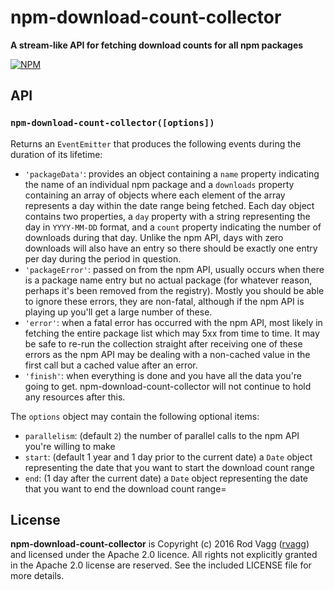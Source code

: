 # npm-download-count-collector

**A stream-like API for fetching download counts for all npm packages**

[![NPM](https://nodei.co/npm/npm-download-count-collector.png)](https://nodei.co/npm/npm-download-count-collector/)

## API

### `npm-download-count-collector([options])`

Returns an `EventEmitter` that produces the following events during the duration of its lifetime:

* `'packageData'`: provides an object containing a `name` property indicating the name of an individual npm package and a `downloads` property containing an array of objects where each element of the array represents a day within the date range being fetched. Each day object contains two properties, a `day` property with a string representing the day in `YYYY-MM-DD` format, and a `count` property indicating the number of downloads during that day. Unlike the npm API, days with zero downloads will also have an entry so there should be exactly one entry per day during the period in question.
* `'packageError'`: passed on from the npm API, usually occurs when there is a package name entry but no actual package (for whatever reason, perhaps it's been removed from the registry). Mostly you should be able to ignore these errors, they are non-fatal, although if the npm API is playing up you'll get a large number of these.
* `'error'`: when a fatal error has occurred with the npm API, most likely in fetching the entire package list which may 5xx from time to time. It may be safe to re-run the collection straight after receiving one of these errors as the npm API may be dealing with a non-cached value in the first call but a cached value after an error.
* `'finish'`: when everything is done and you have all the data you're going to get. npm-download-count-collector will not continue to hold any resources after this.

The `options` object may contain the following optional items:

* `parallelism`: (default `2`) the number of parallel calls to the npm API you're willing to make
* `start`: (default 1 year and 1 day prior to the current date) a `Date` object representing the date that you want to start the download count range
* `end`: (1 day after the current date) a `Date` object representing the date that you want to end the download count range=

## License

**npm-download-count-collector** is Copyright (c) 2016 Rod Vagg ([rvagg](https://github.com/rvagg)) and licensed under the Apache 2.0 licence. All rights not explicitly granted in the Apache 2.0 license are reserved. See the included LICENSE file for more details.
